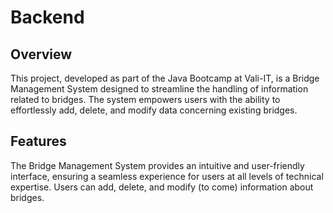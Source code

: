 # Backend

## Overview
This project, developed as part of the Java Bootcamp at Vali-IT, is a Bridge Management System designed to streamline the handling of information related to bridges. The system empowers users with the ability to effortlessly add, delete, and modify data concerning existing bridges.

## Features
The Bridge Management System provides an intuitive and user-friendly interface, ensuring a seamless experience for users at all levels of technical expertise.
Users can add, delete, and modify (to come) information about bridges.
